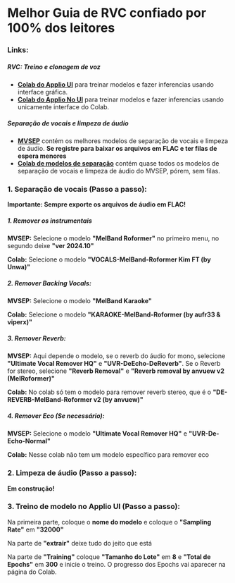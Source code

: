 # **Melhor Guia de RVC confiado por 100% dos leitores**

### **Links:**

##### **RVC: Treino e clonagem de voz**
- [**Colab do Applio UI**](https://colab.research.google.com/github/iahispano/applio/blob/master/assets/Applio.ipynb) para treinar modelos e fazer inferencias usando interface gráfica.
- [**Colab do Applio No UI**](https://colab.research.google.com/github/iahispano/applio/blob/master/assets/Applio_NoUI.ipynb) para treinar modelos e fazer inferencias usando unicamente interface do Colab.

##### **Separação de vocais e limpeza de áudio**

- [**MVSEP**](https://mvsep.com/pt/home) contém os melhores modelos de separação de vocais e limpeza de áudio. **Se registre para baixar os arquivos em FLAC e ter filas de espera menores**
- [**Colab de modelos de separação**]() contém quase todos os modelos de separação de vocais e limpeza de áudio do MVSEP, pórem, sem filas.

### **1. Separação de vocais (Passo a passo):**
**Importante: Sempre exporte os arquivos de áudio em FLAC!**
##### **1. Remover os instrumentais**

**MVSEP:** Selecione o modelo **"MelBand Roformer"** no primeiro menu, no segundo deixe **"ver 2024.10"**

**Colab:** Selecione o modelo **"VOCALS-MelBand-Roformer Kim FT (by Unwa)"**

##### **2. Remover Backing Vocals:**

**MVSEP:** Selecione o modelo **"MelBand Karaoke"**

**Colab:** Selecione o modelo **"KARAOKE-MelBand-Roformer (by aufr33 & viperx)"**

##### **3. Remover Reverb:**

**MVSEP:** Aqui depende o modelo, se o reverb do áudio for mono, selecione **"Ultimate Vocal Remover HQ"** e **"UVR-DeEcho-DeReverb"**. Se o Reverb for stereo, selecione **"Reverb Removal"** e **"Reverb removal by anvuew v2 (MelRoformer)"**

**Colab:** No colab só tem o modelo para remover reverb stereo, que é o **"DE-REVERB-MelBand-Roformer v2 (by anvuew)"**

##### **4. Remover Eco (Se necessário):**

**MVSEP:** Selecione o modelo **"Ultimate Vocal Remover HQ"** e **"UVR-De-Echo-Normal"**

**Colab:** Nesse colab não tem um modelo específico para remover eco

### **2. Limpeza de áudio (Passo a passo):**

**Em construção!**

### **3. Treino de modelo no Applio UI (Passo a passo):**

Na primeira parte, coloque o **nome do modelo** e coloque o **"Sampling Rate"** em **"32000"**

Na parte de **"extrair"** deixe tudo do jeito que está

Na parte de **"Training"** coloque **"Tamanho do Lote"** em **8** e **"Total de Epochs"** em **300** e inicie o treino. O progresso dos Epochs vai aparecer na página do Colab.
